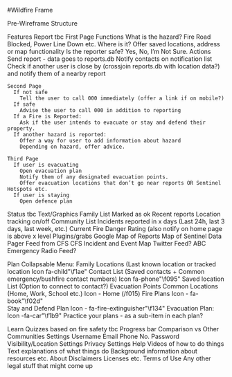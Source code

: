 #Wildfire Frame

Pre-Wireframe Structure

Features
  Report tbc
    First Page
    Functions
      What is the hazard?
        Fire
        Road Blocked, Power Line Down etc.
      Where is it?
        Offer saved locations, address or map functionality
      Is the reporter safe?
        Yes, No, I’m Not Sure.
    Actions
      Send report - data goes to reports.db
      Notify contacts on notification list
      Check if another user is close by (crossjoin reports.db with location data?) and notify them of a nearby report

    Second Page
      If not safe
        Tell the user to call 000 immediately (offer a link if on mobile?)
      If safe
        Advise the user to call 000 in addition to reporting
      If a Fire is Reported:
        Ask if the user intends to evacuate or stay and defend their property.
      If another hazard is reported:
        Offer a way for user to add information about hazard
        Depending on hazard, offer advice.

    Third Page
      If user is evacuating
        Open evacuation plan
        Notify them of any designated evacuation points.
        Offer evacuation locations that don’t go near reports OR Sentinel Hotspots etc.
      If user is staying
        Open defence plan

  Status tbc
    Text/Graphics
      Family List
        Marked as ok
        Recent reports
        Location tracking on/off
      Community List
        Incidents reported in x days (Last 24h, last 3 days, last week, etc.)
        Current Fire Danger Rating (also notify on home page is above x level
    Plugins/grabs
      Google Map of Reports
      Map of Sentinel Data
      Pager Feed from CFS
      CFS Incident and Event Map
      Twitter Feed?
      ABC Emergency Radio Feed?

  Plan
    Collapsable Menu:
      Family Locations (Last known location or tracked location
        Icon fa-child"\f1ae"
      Contact List (Saved contacts + Common emergency/bushfire contact numbers)
        Icon fa-phone"\f095"
      Saved location List (Option to connect to contact?)
      Evacuation Points
        Common Locations (Home, Work, School etc.)
        Icon - Home (/f015)
      Fire Plans
        Icon - fa-book"\f02d"   
      Stay and Defend Plan
        Icon - fa-fire-extinguisher"\f134"
      Evacuation Plan:
        Icon -fa-car"\f1b9"
      Practice your plans - as a sub-item in each plan?

  Learn
    Quizzes based on fire safety tbc
    Progress bar
    Comparison vs Other Communities
  Settings
    Username
    Email
    Phone No.
    Password
    Visibility/Location Settings
    Privacy Settings
  Help
    Videos of how to do things
    Text explanations of what things do
    Background information about resources etc.
  About
    Disclaimers
    Licenses etc.
    Terms of Use
    Any other legal stuff that might come up
